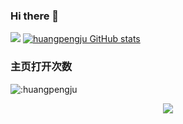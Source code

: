 ### Hi there 👋

![](https://img.shields.io/badge/%E5%85%AC%E5%8F%B8-VCOM-brightgreen)
[![huangpengju GitHub stats](https://github-readme-stats.vercel.app/api?username=huangpengju)](https://github.com/anuraghazra/github-readme-stats)


### 主页打开次数
![:huangpengju](https://count.getloli.com/get/@:huangpengju)


<div align="center"> <img src="https://github-readme-streak-stats.herokuapp.com/?user=Augenstern-creator&theme=dark)](https://git.io/streak-stats"> </div>
